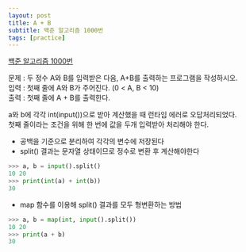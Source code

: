 ```yaml
---
layout: post
title: A + B
subtitle: 백준 알고리즘 1000번
tags: [practice]
---
```


[백준 알고리즘 1000번](https://www.acmicpc.net/problem/1000)

문제 : 두 정수 A와 B를 입력받은 다음, A+B를 출력하는 프로그램을 작성하시오.  
입력 : 첫째 줄에 A와 B가 주어진다. (0 < A, B < 10)  
출력 : 첫째 줄에 A + B를 출력한다.

a와 b에 각각 int(input())으로 받아 계산했을 때 런타임 에러로 오답처리되었다.  
첫째 줄이라는 조건을 위해 한 번에 값을 두개 입력받아 처리해야 한다.

* 공백을 기준으로 분리하여 각각의 변수에 저장된다
* split() 결과는 문자열 상태이므로 정수로 변환 후 계산해야한다

```python
>>> a, b = input().split()
10 20
>>> print(int(a) + int(b))
30
```

* map 함수를 이용해 split() 결과를 모두 형변환하는 방법

```python
>>> a, b = map(int, input().split())
10 20
>>> print(a + b)
30
```